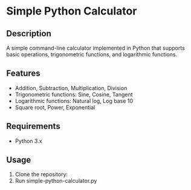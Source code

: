 # Simple Python Calculator

## Description
A simple command-line calculator implemented in Python that supports basic operations, trigonometric functions, and logarithmic functions.

## Features
- Addition, Subtraction, Multiplication, Division
- Trigonometric functions: Sine, Cosine, Tangent
- Logarithmic functions: Natural log, Log base 10
- Square root, Power, Exponential

## Requirements
- Python 3.x

## Usage
1. Clone the repository:
2. Run simple-python-calculator.py
